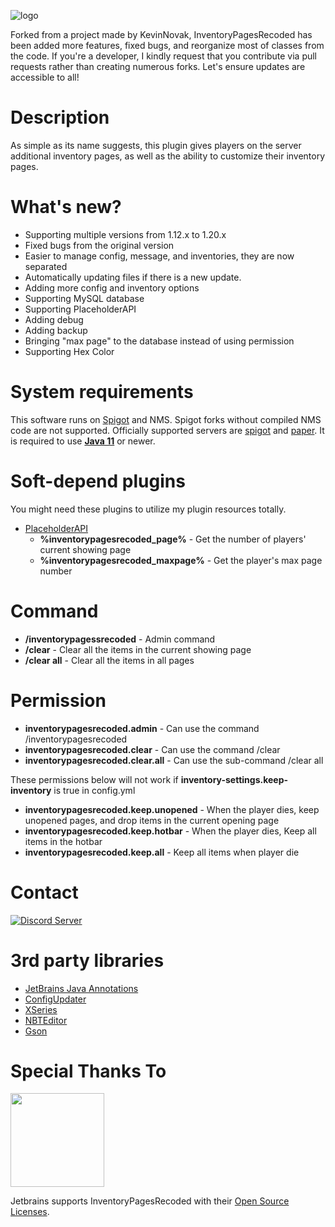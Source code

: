 ![logo](https://i.imgur.com/d9eYvao.png)

Forked from a project made by KevinNovak, InventoryPagesRecoded has been added more features, fixed bugs, and reorganize most of classes from the code. If you're a developer, I kindly request that you contribute via pull requests rather than creating numerous forks. Let's ensure updates are accessible to all!

# Description
As simple as its name suggests, this plugin gives players on the server additional inventory pages, as well as the ability to customize their inventory pages.

# What's new?
- Supporting multiple versions from 1.12.x to 1.20.x
- Fixed bugs from the original version
- Easier to manage config, message, and inventories, they are now separated
- Automatically updating files if there is a new update. 
- Adding more config and inventory options
- Supporting MySQL database
- Supporting PlaceholderAPI
- Adding debug
- Adding backup
- Bringing "max page" to the database instead of using permission
- Supporting Hex Color

# System requirements
This software runs on [Spigot](https://www.spigotmc.org/) and NMS.
Spigot forks without compiled NMS code are not supported.
Officially supported servers are [spigot](https://www.spigotmc.org/) and [paper](https://papermc.io/).
It is required to use [**Java 11**](https://www.oracle.com/java/technologies/javase/jdk11-archive-downloads.html) or newer.

# Soft-depend plugins
You might need these plugins to utilize my plugin resources totally.
- [PlaceholderAPI](https://www.spigotmc.org/resources/placeholderapi.6245/)
	-   **%inventorypagesrecoded_page%** - Get the number of players' current showing page
	-   **%inventorypagesrecoded_maxpage%** - Get the player's max page number

 # Command
 - **/inventorypagessrecoded** - Admin command
 - **/clear** - Clear all the items in the current showing page
 - **/clear all** - Clear all the items in all pages

# Permission
- **inventorypagesrecoded.admin** - Can use the command /inventorypagesrecoded
- **inventorypagesrecoded.clear** - Can use the command /clear
- **inventorypagesrecoded.clear.all** - Can use the sub-command /clear all

These permissions below will not work if **inventory-settings.keep-inventory** is true in config.yml
- **inventorypagesrecoded.keep.unopened** - When the player dies, keep unopened pages, and drop items in the current opening page
- **inventorypagesrecoded.keep.hotbar** - When the player dies, Keep all items in the hotbar	
- **inventorypagesrecoded.keep.all** - Keep all items when player die

# Contact

[![Discord Server](https://discord.com/api/guilds/1187827789664096267/widget.png?style=banner3)](https://discord.gg/XdJfN2X)


# 3rd party libraries
- [JetBrains Java Annotations](https://mvnrepository.com/artifact/org.jetbrains/annotations)
- [ConfigUpdater](https://github.com/tchristofferson/Config-Updater)
- [XSeries](https://github.com/CryptoMorin/XSeries)
- [NBTEditor](https://github.com/BananaPuncher714/NBTEditor)
- [Gson](https://github.com/google/gson)

# Special Thanks To
[<img src="https://user-images.githubusercontent.com/21148213/121807008-8ffc6700-cc52-11eb-96a7-2f6f260f8fda.png" alt="" width="150">](https://www.jetbrains.com)

Jetbrains supports InventoryPagesRecoded with their [Open Source Licenses](https://www.jetbrains.com/opensource/).
